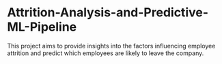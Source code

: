 # Attrition-Analysis-and-Predictive-ML-Pipeline
This project aims to provide insights into the factors influencing employee attrition and predict which employees are likely to leave the company.
